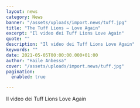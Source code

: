 ```yaml
---
layout: news
category: News
banner: "/assets/uploads/import.news/tuff.jpg"
title: "The Tuff Lions – Love Again"
excerpt: "Il video dei Tuff Lions Love Again"
quote: ""
description: "Il video dei Tuff Lions Love Again"
keywords: ""
date: 2021-05-05T00:00:00.000+01:00
author: "Haile Anbessa"
cover: "/assets/uploads/import.news/tuff.jpg"
pagination:
  enabled: true

---
```


Il video dei Tuff Lions Love Again